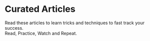 # Curated Articles
Read these articles to learn tricks and techniques to fast track your success.  
Read, Practice, Watch and Repeat.
